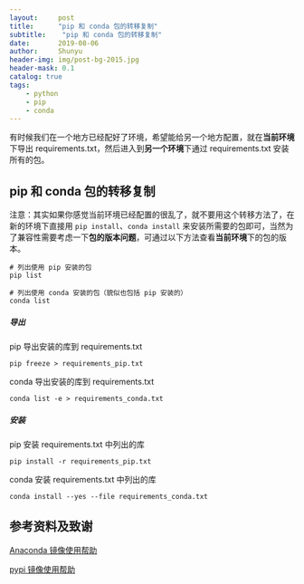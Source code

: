 ```yaml
---
layout:     post
title:      "pip 和 conda 包的转移复制"
subtitle:    "pip 和 conda 包的转移复制"
date:       2019-08-06
author:     Shunyu
header-img: img/post-bg-2015.jpg
header-mask: 0.1
catalog: true
tags:
    - python
    - pip
    - conda
---
```




有时候我们在一个地方已经配好了环境，希望能给另一个地方配置，就在**当前环境**下导出 requirements.txt，然后进入到**另一个环境**下通过 requirements.txt 安装所有的包。



## pip 和 conda 包的转移复制

注意：其实如果你感觉当前环境已经配置的很乱了，就不要用这个转移方法了，在新的环境下直接用 `pip install`、`conda install` 来安装所需要的包即可，当然为了兼容性需要考虑一下**包的版本问题**，可通过以下方法查看**当前环境**下的包的版本。

```
# 列出使用 pip 安装的包
pip list

# 列出使用 conda 安装的包（貌似也包括 pip 安装的）
conda list
```



##### 导出

pip 导出安装的库到 requirements.txt

```
pip freeze > requirements_pip.txt
```

conda 导出安装的库到 requirements.txt

```
conda list -e > requirements_conda.txt
```



##### 安装

pip 安装 requirements.txt 中列出的库

```
pip install -r requirements_pip.txt
```


conda 安装 requirements.txt 中列出的库

```
conda install --yes --file requirements_conda.txt
```



## 参考资料及致谢

[Anaconda 镜像使用帮助](https://mirrors.tuna.tsinghua.edu.cn/help/anaconda/)

[pypi 镜像使用帮助](https://mirrors.tuna.tsinghua.edu.cn/help/pypi/)

